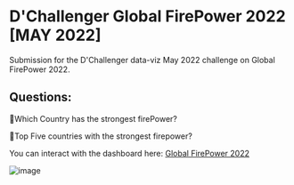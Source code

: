 # D'Challenger Global FirePower 2022 [MAY 2022]

Submission for the D'Challenger data-viz May 2022 challenge on Global FirePower 2022.

## Questions: 
💭Which Country has the strongest firePower?

💭Top Five countries with the strongest firepower?

You can interact with the dashboard here: [Global FirePower 2022](https://www.novypro.com/project/global-firepower-x-dchallenger-may-2022)

![image](https://user-images.githubusercontent.com/55045247/168837291-5a385989-269c-45af-88a4-1ae082d12de9.png)
